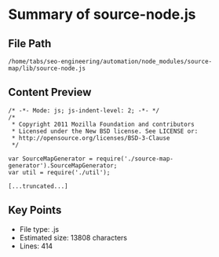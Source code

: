 # Summary of source-node.js
  
## File Path
`/home/tabs/seo-engineering/automation/node_modules/source-map/lib/source-node.js`

## Content Preview
```
/* -*- Mode: js; js-indent-level: 2; -*- */
/*
 * Copyright 2011 Mozilla Foundation and contributors
 * Licensed under the New BSD license. See LICENSE or:
 * http://opensource.org/licenses/BSD-3-Clause
 */

var SourceMapGenerator = require('./source-map-generator').SourceMapGenerator;
var util = require('./util');

[...truncated...]
```

## Key Points
- File type: .js
- Estimated size: 13808 characters
- Lines: 414
